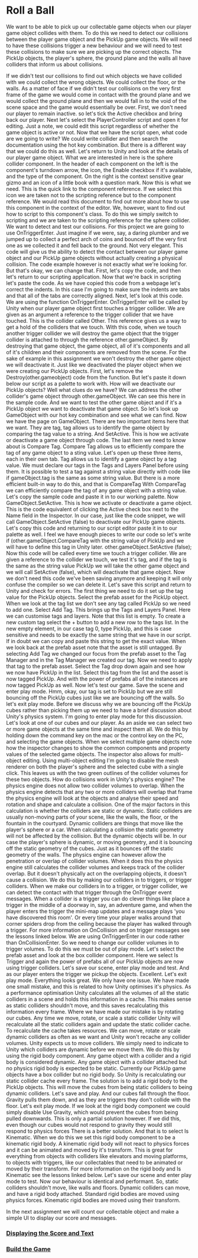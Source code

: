 # Roll a Ball

We want to be able to pick up our collectable game objects when our player game object collides with them.
To do this we need to detect our collisions
between the player game object and the PickUp game objects.
We will need to have these collisions trigger a new behaviour and we will need to
test these collisions to make sure we are picking up the correct objects.
The PickUp objects, the player's sphere, the ground plane and the walls all have colliders that inform us about collisions.

If we didn't test our collisions to find out which objects we have collided with we could collect the wrong objects.
We could collect the floor, or the walls.
As a matter of face if we didn't test our collisions
on the very first frame of the game we would
come in contact with the ground plane
and we would collect the ground plane
and then we would fall in to the void of the scene space
and the game would essentially be over.
First, we don't need our player to remain inactive.
so let's tick the Active checkbox and
bring back our player.
Next let's select the PlayerController script
and open it for editing.
Just a note, we could edit this
script regardless of whether the game
object is active or not.
Now that we have the script open,
what code are we going to write?
We could write collider
and then search the documentation using the
hot key combination.
But there is a different way that we could do this as well.
Let's return to Unity and look at the details
of our player game object.
What we are interested in here is the
sphere collider component.
In the header of each component on the left
is the component's turndown arrow,
the icon, the Enable checkbox
if it's available, and the type of the component.
On the right is the context sensitive gear gizmo
and an icon of a little book with a question mark.
Now this is what we need.
This is the quick link to the component reference.
If we select this icon we are taken
not to the scripting reference but to the
component reference.
We would read this document to find out more
about how to use this component in the context
of the editor.
We, however, want to find out how to
script to this component's class.
To do this we simply switch to scripting
and we are taken to the scripting reference
for the sphere collider.
We want to detect and test our collisions.
For this project we are going to use
OnTriggerEnter.
Just imagine if we were, say, a daring plumber
and we jumped up to collect a perfect arch of coins
and bounced off the very first one as we
collected it and fell back to the ground.
Not very elegant.
This code will give us the ability to detect
the contact between our player game object
and our PickUp game objects
without actually creating a physical collision.
The code example however is not exactly
what we're looking for.
But that's okay, we can change that.
First, let's copy the code,
and then let's return to our scripting application.
Now that we're back in scripting let's paste the code.
As we have copied this code from a webpage
let's correct the indents.
In this case I'm going to make sure the
indents are tabs and that all of the tabs are
correctly aligned.
Next, let's look at this code.
We are using the function OnTriggerEnter.
OnTriggerEnter will be called by Unity
when our player game object first touches
a trigger collider.
We are given as an argument
a reference to the trigger collider that we have touched.
This is the collider called Other.
This reference gives us a way to get a
hold of the colliders that we touch.
With this code, when we touch another trigger
collider we will destroy the game object
that the trigger collider is attached to
through the reference other.gameObject.
By destroying that game object, the game object,
all of it's components and all of it's
children and their components are removed
from the scene.
For the sake of example in this assignment
we won't destroy the other game object
we will deactivate it.
Just like we deactivated the player object
when we were creating our PickUp objects.
First, let's remove the Destroy(other.gameobject)
code from the function.
But let's paste it down below our script
as a palette to work with.
How will we deactivate our PickUp objects?
Well what clues do we have?
We can address the other collider's game
object through other.gameObject.
We can see this here in the sample code.
And we want to test the other game object
and if it's a PickUp object we want to deactivate
that game object.
So let's look up GameObject
with our hot key combination and see what we can find.
Now we have the page on GameObject.
There are two important items here that we want.
They are tag,
tag allows us to identify the game object
by comparing the tag value to a string.
And SetActive.
This is how we activate or deactivate a game object through code.
The last item we need to know about is
Compare Tag.
Compare Tag allows us to efficiently
compare the tag of any game object to a sting value.
Let's open up these three items, each in their own tab.
Tag allows us to identify a game object by a tag value.
We must declare our tags in the Tags and Layers Panel before using them.
It is possible to test a tag against a string value directly
with code like
if gameObject.tag is the same as some string value.
But there is a more efficient built-in way to do this,
and that is CompareTag
With CompareTag we can efficiently
compare the tag of any game object with a string value.
Let's copy the sample code and
paste it in to our working palette.
Now GameObject.SetActive.
This is how we activate or deactivate a game object.
This is the code equivalent of clicking
the Active check box next to the
Name field in the Inspector.
In our case, just like the code snippet,
we will call GameObject.SetActive (false)
to deactivate our PickUp game objects.
Let's copy this code and returning to our script editor
paste it in to our palette as well.
I feel we have enough pieces to write our code
so let's write if (other.gameObject.CompareTag
with the string value of PickUp
and we will have to define this tag in Unity later.
other.gameObject.SetActive (false);
Now this code will be called every time
we touch a trigger collider.
We are given a reference to the collider we touch,
we test it's tag,
and if the tag is the same as the string value
PickUp we will take the other game object
and we will call SetActive (false),
which will deactivate that game object.
Now we don't need this code we've been saving anymore
and keeping it will only confuse the compiler
so we can delete it.
Let's save this script and return to Unity
and check for errors.
The first thing we need to do it set up the tag value
for the PickUp objects.
Select the prefab asset for the PickUp object.
When we look at the tag list
we don't see any tag called PickUp
so we need to add one.
Select Add Tag.
This brings up the Tags and Layers Panel.
Here we can customise tags and layers.
Note that this list is empty.
To create a new custom tag select the + button
to add a new row to the tags list.
In the new empty element, in our case tag 0,
type PickUp, and this is case sensitive
and needs to be exactly the same string
that we have in our script.
If in doubt we can copy and paste
this string to get the exact value.
When we look back at the prefab asset
note that the asset is still untagged.
By selecting Add Tag we changed our focus
from the prefab asset to the Tag Manager
and in the Tag Manager we created our tag.
Now we need to apply that tag
to the prefab asset.
Select the Tag drop down again
and see how we now have PickUp in the list.
Select this tag from the list and the asset
is now tagged PickUp.
And with the power of prefabs
all of the instances are now tagged PickUp as well.
Now let's test our game.
Save the scene and enter play mode.
Hmm, okay, our tag is set to PickUp
but we are still bouncing off the PickUp cubes
just like we are bouncing off the walls.
So let's exit play mode.
Before we discuss why we are bouncing off
the PickUp cubes rather than picking them up
we need to have a brief discussion about
Unity's physics system.
I'm going to enter play mode for this discussion.
Let's look at one of our cubes and our player.
As an aside we can select two or
more game objects at the same time
and inspect them all.
We do this by holding down the command key
on the mac or the control key on the PC,
and selecting the game objects.
When we select multiple game objects
note how the inspector changes to show
the common components and property
values of the selected game objects.
The inspector also allows for multi-object editing.
Using multi-object editing I'm going to
disable the mesh renderer on both the
player's sphere and the selected cube with a single click.
This leaves us with the two green outlines
of the collider volumes for these two objects.
How do collisions work in Unity's physics engine?
The physics engine does not allow two collider
volumes to overlap.
When the physics engine detects that any two
or more colliders will overlap that frame
the physics engine will look at the objects and
analyse their speed and rotation and shape
and calculate a collision.
One of the major factors in this calculation
is whether the colliders are static
or dynamic.
Static colliders are usually non-moving
parts of your scene, like the walls, the floor,
or the fountain in the courtyard.
Dynamic colliders are things that move
like the player's sphere or a car.
When calculating a collision the static geometry
will not be affected by the collision.
But the dynamic objects will be.
In our case the player's sphere is dynamic,
or moving geometry, and it is bouncing
off the static geometry of the cubes.
Just as it bounces off the static geometry
of the walls.
The physics engine can however allow the
penetration or overlap of collider volumes.
When it does this the physics engine
still calculates the collider volumes and
keeps track of the collider overlap.
But it doesn't physically act on the overlapping
objects, it doesn't cause a collision.
We do this by making our colliders in to
triggers, or trigger colliders.
When we make our colliders in to a trigger,
or trigger collider, we can detect
the contact with that trigger through the
OnTrigger event messages.
When a collider is a trigger you can do
clever things like place a trigger in the middle
of a doorway in, say, an adventure game,
and when the player enters the trigger
the mini-map updates and a message plays
'you have discovered this room'.
Or every time your player walks around
that corner spiders drop from the ceiling
because the player has walked through a trigger.
For more information on OnCollision and on
trigger messages see the lessons linked below.
We are using OnTriggerEnter in our code
rather than OnCollisionEnter.
So we need to change our collider volumes
in to trigger volumes.
To do this we must be out of play mode.
Let's select the prefab asset and look at
the box collider component.
Here we select Is Trigger
and again the power of prefabs
all of our PickUp objects are now using trigger colliders.
Let's save our scene, enter play mode and test.
And as our player enters the trigger
we pickup the objects.
Excellent.
Let's exit play mode.
Everything looks great.
We only have one issue.
We have made one small mistake,
and this is related to how Unity
optimises it's physics.
As a performance optimisation Unity
calculates all the volumes
of all the static colliders in a scene
and holds this information in a cache.
This makes sense as static colliders
shouldn't move, and this saves recalculating this
information every frame.
Where we have made our mistake is by rotating our cubes.
Any time we move, rotate, or scale a static collider
Unity will recalculate all the static colliders again
and update the static collider cache.
To recalculate the cache takes resources.
We can move, rotate or scale dynamic
colliders as often as we want and Unity won't
recache any collider volumes.
Unity expects us to move colliders.
We simply need to indicate to Unity which
colliders are dynamic before we move them.
We do this by using the rigid body component.
Any game object with a collider
and a rigid body is considered dynamic.
Any game object with a collider attached
but no physics rigid body is expected to be static.
Currently our PickUp game objects have a
box collider but no rigid body.
So Unity is recalculating our static
collider cache every frame.
The solution is to add a rigid body
to the PickUp objects.
This will move the cubes from being static colliders
to being dynamic colliders.
Let's save and play.
And our cubes fall through the floor.
Gravity pulls them down, and as they are triggers
they don't collide with the floor.
Let's exit play mode.
If we look at the rigid body component
we could simply disable Use Gravity,
which would prevent the cubes from being pulled downwards.
This is only a partial solution however.
If we did this, even though our cubes
would not respond to gravity they would still
respond to physics forces
There is a better solution.
And that is to select Is Kinematic.
When we do this we set this rigid body component to be
a kinematic rigid body.
A kinematic rigid body will not react
to physics forces and it can be animated
and moved by it's transform.
This is great for everything from objects with colliders
like elevators and moving platforms,
to objects with triggers, like our collectables
that need to be animated or moved by their transform.
For more information on the rigid body
and Is Kinematic see the lessons linked below.
Let's save our scene and enter play mode to test.
Now our behaviour is identical and performant.
So, static colliders shouldn't move,
like walls and floors.
Dynamic colliders can move,
and have a rigid body attached.
Standard rigid bodies are moved using physics forces.
Kinematic rigid bodies are moved using
their transform.

In the next assignment we will count our collectable object and make a simple UI to display our score and messages.


### [Displaying the Score and Text](https://unity3d.com/learn/tutorials/projects/roll-ball-tutorial/displaying-score-and-text?playlist=17141)

### [Build the Game](https://unity3d.com/learn/tutorials/projects/roll-ball-tutorial/building-game?playlist=17141)